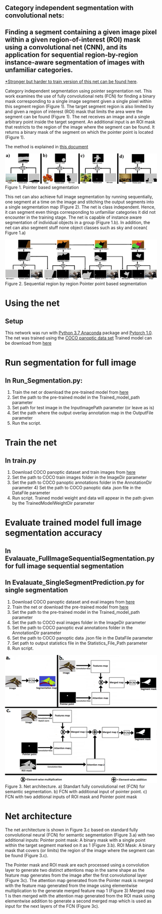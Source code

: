 ## Category independent segmentation with convolutional nets:
## Finding a segment containing a given image pixel within a given region-of-interest (ROI) mask using a convolutional net (CNN), and its application for sequential region-by-region instance-aware segmentation of images with unfamiliar categories.

[*Stronger but harder to train version of this net can be found here](https://github.com/sagieppel/Generator-evaluator-selector-net-a-modular-approach-for-panoptic-segmentation/blob/master/PointerSegmentation/).

Category independent segmentation using pointer segmentation net.
This work examines the use of fully convolutional nets (FCN) for finding a binary mask corresponding to a single image segment given a single pixel within this segment region (Figure 1). The target segment region is  also limited by  and given a region of interest (ROI) mask that limits the area were the segment can be found (Figure 1). The net receives an image and a  single arbitrary point inside the target segment. An additional input is an ROI mask that restricts to the region of the image where the segment can be found. It returns a binary mask of the segment on which the pointer point is located (Figure 1).

The method is explained in [this document](https://arxiv.org/pdf/1902.07810.pdf) 

![](/Figure1.png)
Figure 1. Pointer based segmentation

This net can also achieve full image segmentation by running sequentially, one segment at a time on the image and stitching the output segments into a single segmentation map (Figure 2).
The net is class independent. Hence, it can segment even things corresponding to unfamiliar categories it did not encounter in the training stage.
The net is capable of instance aware segmentation of individual objects in a group (Figure 1.b).
In addition, the net can  also segment stuff none object classes such as sky and ocean( Figure 1.a)

![](/Figure2.png)
Figure 2. Sequential region by region Pointer point based segmentation


# Using the net
## Setup
This network was run with [Python 3.7 Anaconda](https://www.anaconda.com/distribution/)  package and [Pytorch 1.0](https://pytorch.org/).
The net was trained using the [COCO panoptic data set](http://cocodataset.org/#download)
Trained model can be download from  [here](https://drive.google.com/file/d/1c2aAH_sf2kynwbkOiN-iXY7esm2wcrvM/view?usp=sharing)

# Run segmentation for full image
## In Run_Segmentation.py:
1) Train the net or download the pre-trained model from [here](https://drive.google.com/file/d/1c2aAH_sf2kynwbkOiN-iXY7esm2wcrvM/view?usp=sharing)
2) Set the path to the pre-trained model in the Trained_model_path parameter
3) Set path for test image in the InputImagePath parameter (or leave as is)
4) Set the path where the output overlay annotation map  in the OutputFile parameter
5) Run the script.

# Train the  net 
## In train.py
1) Download COCO panoptic dataset and train images  from [here](http://cocodataset.org/#download)
2) Set the path to COCO train images folder in the ImageDir parameter
3) Set the path to COCO panoptic annotations folder in the AnnotationDir parameter 4) Set the path to COCO panoptic data .json file in the DataFile parameter
5) Run script.
Trained model weight and data will appear in the path given by the TrainedModelWeightDir parameter

# Evaluate trained model full image segmentation accuracy 
## In Evalauate_FullImageSequentialSegmentation.py for full image sequential segmentation
## In Evalauate_SingleSegmentPrediction.py for single segmentation
1) Download COCO panoptic dataset and eval images  from [here](http://cocodataset.org/#download)
2) Train the net or download the pre-trained model from [here](https://drive.google.com/file/d/1c2aAH_sf2kynwbkOiN-iXY7esm2wcrvM/view?usp=sharing)
3) Set the path to the pre-trained model in the Trained_model_path parameter
4) Set the path to COCO eval images folder in the ImageDir parameter
5) Set the path to COCO panoptic eval annotations folder in the AnnotationDir parameter
6) Set the path to COCO panoptic data .json file in the DataFile parameter
7) Set path to output statistics file in the Statistics_File_Path parameter
8) Run script.


![](/Image3.png)
Figure 3. Net architecture. a) Standart fully convolutional net (FCN) for semantic segmentation. b) FCN with additional input of pointer point. c) FCN with two addtional inputs of ROI mask and Pointer point mask 

# Net architecture
 The net architecture is shown in Figure 3.c   based on standard fully convolutional neural (FCN) for semantic segmentation (Figure 3.a) with  two additional inputs:
Pointer point mask: A binary mask with a  single point within the target segment marked on it as 1 (Figure 3.b). 
ROI Mask: A binary mask that covers (or limits) the region of the image where the segment can be found (Figure 3.c). 

The Pointer mask and ROI mask are each processed using a convolution layer to generate two distinct attentions map in the same shape as the feature map generates from the image after the first convolutional layer (Figure 3c).
The attention map generated from the Pointer mask is merged with the feature map generated from the image using elementwise multiplication to the generate merged feature map 1 (Figure 3) 
Merged map  1 is then merged with the attention map generated from the ROI mask using elementwise addition to generate a second merged map which is used as input for the next layers of the FCN (Figure 3c). 




